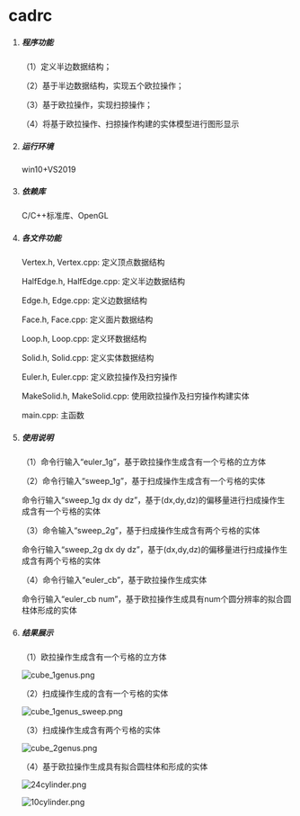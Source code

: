 # cadrc

1. ##### 程序功能

   （1）定义半边数据结构；

   （2）基于半边数据结构，实现五个欧拉操作；

   （3）基于欧拉操作，实现扫掠操作；

   （4）将基于欧拉操作、扫掠操作构建的实体模型进行图形显示

2. ##### 运行环境

   win10+VS2019

3. ##### 依赖库

   C/C++标准库、OpenGL

4. ##### 各文件功能

   Vertex.h, Vertex.cpp: 定义顶点数据结构

   HalfEdge.h, HalfEdge.cpp: 定义半边数据结构

   Edge.h, Edge.cpp: 定义边数据结构

   Face.h, Face.cpp: 定义面片数据结构

   Loop.h, Loop.cpp: 定义环数据结构

   Solid.h, Solid.cpp: 定义实体数据结构

   Euler.h, Euler.cpp: 定义欧拉操作及扫穷操作

   MakeSolid.h, MakeSolid.cpp: 使用欧拉操作及扫穷操作构建实体

   main.cpp: 主函数

5. ##### 使用说明

   （1）命令行输入“euler_1g”，基于欧拉操作生成含有一个亏格的立方体

   （2）命令行输入“sweep_1g”，基于扫成操作生成含有一个亏格的实体

   命令行输入“sweep_1g dx dy dz”，基于(dx,dy,dz)的偏移量进行扫成操作生成含有一个亏格的实体

   （3）命令输入“sweep_2g”，基于扫成操作生成含有两个亏格的实体

   命令行输入“sweep_2g dx dy dz”，基于(dx,dy,dz)的偏移量进行扫成操作生成含有两个亏格的实体

   （4）命令行输入“euler_cb”，基于欧拉操作生成实体

   命令行输入“euler_cb num”，基于欧拉操作生成具有num个圆分辨率的拟合圆柱体形成的实体

6. ##### 结果展示

   （1）欧拉操作生成含有一个亏格的立方体

   ![cube_1genus.png](https://i.loli.net/2020/11/19/bQMTf3oOFd7vZ8W.png)

   （2）扫成操作生成的含有一个亏格的实体

   ![cube_1genus_sweep.png](https://i.loli.net/2020/11/19/qe9niJl1uRQo5mp.png)

   （3）扫成操作生成含有两个亏格的实体

   ![cube_2genus.png](https://i.loli.net/2020/11/19/2FtBL5hl9bTwMDV.png)

   （4）基于欧拉操作生成具有拟合圆柱体和形成的实体
   
   ![24cylinder.png](https://i.loli.net/2020/11/19/4lNJFDgvRbaGrkH.png)
   
   ![10cylinder.png](https://i.loli.net/2020/11/19/kORdXjberNlKcEg.png)
